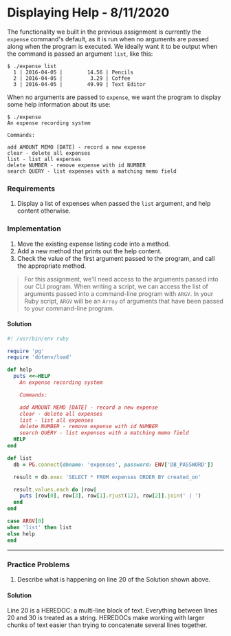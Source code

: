 
# Displaying Help - 8/11/2020

The functionality we built in the previous assignment is currently the `expense` command's default, as it is run when no arguments are passed along when the program is executed. We ideally want it to be output when the command is passed an argument `list`, like this:

```
$ ./expense list
  1 | 2016-04-05 |        14.56 | Pencils
  2 | 2016-04-05 |         3.29 | Coffee
  3 | 2016-04-05 |        49.99 | Text Editor
```

When no arguments are passed to `expense`, we want the program to display some help information about its use:

```
$ ./expense
An expense recording system

Commands:

add AMOUNT MEMO [DATE] - record a new expense
clear - delete all expenses
list - list all expenses
delete NUMBER - remove expense with id NUMBER
search QUERY - list expenses with a matching memo field
```

### Requirements

1. Display a list of expenses when passed the `list` argument, and help content otherwise.

### Implementation

1. Move the existing expense listing code into a method.
2. Add a new method that prints out the help content.
3. Check the value of the first argument passed to the program, and call the appropriate method.

> For this assignment, we'll need access to the arguments passed into our CLI program. When writing a script, we can access the list of arguments passed into a command-line program with `ARGV`. In your Ruby script, `ARGV` will be an `Array` of arguments that have been passed to your command-line program.

#### Solution

```ruby
#! /usr/bin/env ruby

require 'pg'
require 'dotenv/load'

def help
  puts <<~HELP
    An expense recording system

    Commands:

    add AMOUNT MEMO [DATE] - record a new expense
    clear - delete all expenses
    list - list all expenses
    delete NUMBER - remove expense with id NUMBER
    search QUERY - list expenses with a matching memo field
  HELP
end

def list
  db = PG.connect(dbname: 'expenses', password: ENV['DB_PASSWORD'])

  result = db.exec 'SELECT * FROM expenses ORDER BY created_on'

  result.values.each do |row|
    puts [row[0], row[3], row[1].rjust(12), row[2]].join(' | ')
  end
end

case ARGV[0]
when 'list' then list
else help
end
```

---

### Practice Problems

1. Describe what is happening on line 20 of the Solution shown above.

#### Solution

Line 20 is a HEREDOC: a multi-line block of text. Everything between lines 20 and 30 is treated as a string. HEREDOCs make working with larger chunks of text easier than trying to concatenate several lines together.
